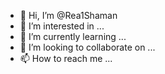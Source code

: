 - 👋 Hi, I’m @Rea1Shaman
- 👀 I’m interested in ...
- 🌱 I’m currently learning ...
- 💞️ I’m looking to collaborate on ...
- 📫 How to reach me ...

<!---
Rea1Shaman/Rea1Shaman is a ✨ special ✨ repository because its `README.md` (this file) appears on your GitHub profile.
You can click the Preview link to take a look at your changes.
--->

